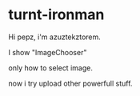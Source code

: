turnt-ironman
=============

Hi pepz, i'm azuztekztorem.

I show "ImageChooser" 

only how to select image.

now i try upload other powerfull stuff.

